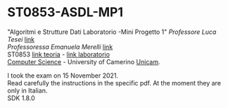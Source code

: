 # ST0853-ASDL-MP1
"Algoritmi e Strutture Dati Laboratorio -Mini Progetto 1"
_Professore Luca Tesei_ [link](https://computerscience.unicam.it/luca-tesei)<br>
_Professoressa Emanuela Merelli_ [link](https://computerscience.unicam.it/emanuela-merelli)<br>
ST0853 [link teoria](http://didattica.cs.unicam.it/doku.php?id=didattica:ay2122:algoritmi:main) - [link laboratorio](http://didattica.cs.unicam.it/doku.php?id=didattica:ay2122:programmazione:laboratorio)<br>
[Computer Science](https://computerscience.unicam.it/) - University of Camerino [Unicam](https://www.unicam.it/).

I took the exam on 15 November 2021.<br>
Read carefully the instructions in the specific pdf.
At the moment they are only in Italian.<br>
SDK 1.8.0
